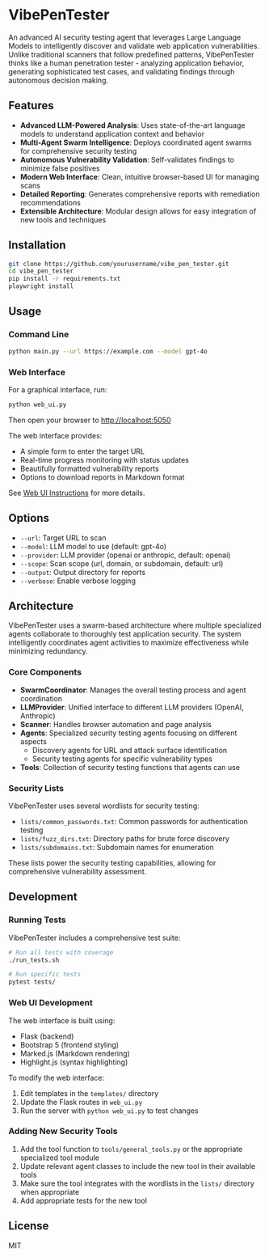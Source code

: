 # VibePenTester

An advanced AI security testing agent that leverages Large Language Models to intelligently discover and validate web application vulnerabilities. Unlike traditional scanners that follow predefined patterns, VibePenTester thinks like a human penetration tester - analyzing application behavior, generating sophisticated test cases, and validating findings through autonomous decision making.

## Features

- **Advanced LLM-Powered Analysis**: Uses state-of-the-art language models to understand application context and behavior
- **Multi-Agent Swarm Intelligence**: Deploys coordinated agent swarms for comprehensive security testing
- **Autonomous Vulnerability Validation**: Self-validates findings to minimize false positives
- **Modern Web Interface**: Clean, intuitive browser-based UI for managing scans
- **Detailed Reporting**: Generates comprehensive reports with remediation recommendations
- **Extensible Architecture**: Modular design allows for easy integration of new tools and techniques

## Installation

```bash
git clone https://github.com/yourusername/vibe_pen_tester.git
cd vibe_pen_tester
pip install -r requirements.txt
playwright install
```

## Usage

### Command Line

```bash
python main.py --url https://example.com --model gpt-4o
```

### Web Interface

For a graphical interface, run:

```bash
python web_ui.py
```

Then open your browser to [http://localhost:5050](http://localhost:5050)

The web interface provides:
- A simple form to enter the target URL
- Real-time progress monitoring with status updates
- Beautifully formatted vulnerability reports
- Options to download reports in Markdown format

See [Web UI Instructions](README_WEB_UI.md) for more details.

## Options

- `--url`: Target URL to scan
- `--model`: LLM model to use (default: gpt-4o)
- `--provider`: LLM provider (openai or anthropic, default: openai)
- `--scope`: Scan scope (url, domain, or subdomain, default: url)
- `--output`: Output directory for reports
- `--verbose`: Enable verbose logging

## Architecture

VibePenTester uses a swarm-based architecture where multiple specialized agents collaborate to thoroughly test application security. The system intelligently coordinates agent activities to maximize effectiveness while minimizing redundancy.

### Core Components

- **SwarmCoordinator**: Manages the overall testing process and agent coordination
- **LLMProvider**: Unified interface to different LLM providers (OpenAI, Anthropic)
- **Scanner**: Handles browser automation and page analysis
- **Agents**: Specialized security testing agents focusing on different aspects
  - Discovery agents for URL and attack surface identification
  - Security testing agents for specific vulnerability types
- **Tools**: Collection of security testing functions that agents can use

### Security Lists

VibePenTester uses several wordlists for security testing:

- `lists/common_passwords.txt`: Common passwords for authentication testing
- `lists/fuzz_dirs.txt`: Directory paths for brute force discovery
- `lists/subdomains.txt`: Subdomain names for enumeration

These lists power the security testing capabilities, allowing for comprehensive vulnerability assessment.

## Development

### Running Tests

VibePenTester includes a comprehensive test suite:

```bash
# Run all tests with coverage
./run_tests.sh

# Run specific tests
pytest tests/
```

### Web UI Development

The web interface is built using:
- Flask (backend)
- Bootstrap 5 (frontend styling)
- Marked.js (Markdown rendering)
- Highlight.js (syntax highlighting)

To modify the web interface:
1. Edit templates in the `templates/` directory
2. Update the Flask routes in `web_ui.py`
3. Run the server with `python web_ui.py` to test changes

### Adding New Security Tools

1. Add the tool function to `tools/general_tools.py` or the appropriate specialized tool module
2. Update relevant agent classes to include the new tool in their available tools
3. Make sure the tool integrates with the wordlists in the `lists/` directory when appropriate
4. Add appropriate tests for the new tool

## License

MIT
